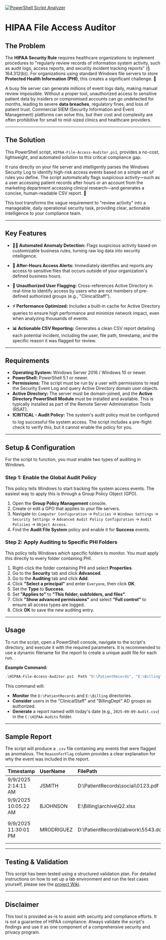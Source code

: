 [![PowerShell Script Analyzer](https://github.com/CainLabs/HIPAA-File-Access-Auditor/actions/workflows/lint.yml/badge.svg)](https://github.com/CainLabs/HIPAA-File-Access-Auditor/actions/workflows/lint.yml)
# HIPAA File Access Auditor

## The Problem

The **HIPAA Security Rule** requires healthcare organizations to implement procedures to "regularly review records of information system activity, such as audit logs, access reports, and security incident tracking reports" (§ 164.312(b)). For organizations using standard Windows file servers to store **Protected Health Information (PHI)**, this creates a significant challenge. 📂

A busy file server can generate millions of event logs daily, making manual review impossible. Without a proper tool, unauthorized access to sensitive patient data by insiders or compromised accounts can go undetected for months, leading to severe **data breaches**, regulatory fines, and loss of patient trust. Commercial SIEM (Security Information and Event Management) platforms can solve this, but their cost and complexity are often prohibitive for small to mid-sized clinics and healthcare providers.

-----

## The Solution

This PowerShell script, `HIPAA-File-Access-Auditor.ps1`, provides a no-cost, lightweight, and automated solution to this critical compliance gap.

It runs directly on your file server and intelligently parses the Windows Security Log to identify high-risk access events based on a simple set of rules you define. The script automatically flags suspicious activity—such as a user accessing patient records after hours or an account from the marketing department accessing clinical research—and generates a concise, human-readable CSV report. 📝

This tool transforms the vague requirement to "review activity" into a manageable, daily operational security task, providing clear, actionable intelligence to your compliance team.

-----

## Key Features

  * **🕵️‍♂️ Automated Anomaly Detection:** Flags suspicious activity based on customizable business rules, turning raw log data into security intelligence.

  * **🌙 After-Hours Access Alerts:** Immediately identifies and reports any access to sensitive files that occurs outside of your organization's defined business hours.

  * **👤 Unauthorized User Flagging:** Cross-references Active Directory in real-time to identify access by users who are not members of pre-defined authorized groups (e.g., "ClinicalStaff").

  * **⚡ Performance Optimized:** Includes a built-in cache for Active Directory queries to ensure high performance and minimize network impact, even when analyzing thousands of events.

  * **📊 Actionable CSV Reporting:** Generates a clean CSV report detailing each potential incident, including the user, file path, timestamp, and the specific reason it was flagged for review.

-----

## Requirements

  * **Operating System:** Windows Server 2016 / Windows 10 or newer.
  * **PowerShell:** PowerShell 5.1 or newer.
  * **Permissions:** The script must be run by a user with permissions to read the Security Event Log and query Active Directory domain user objects.
  * **Active Directory:** The server must be domain-joined, and the **Active Directory PowerShell Module** must be installed and available. This is typically installed as part of the Remote Server Administration Tools (RSAT).
  * **❗️CRITICAL - Audit Policy:** The system's audit policy must be configured to log successful file system access. The script includes a pre-flight check to verify this, but it cannot enable the policy for you.

-----

## Setup & Configuration

For the script to function, you must enable two types of auditing in Windows.

### **Step 1: Enable the Global Audit Policy**

This policy tells Windows to start tracking file system access events. The easiest way to apply this is through a Group Policy Object (GPO).

1.  Open the **Group Policy Management** console.
2.  Create or edit a GPO that applies to your file servers.
3.  Navigate to:
    `Computer Configuration` -\> `Policies` -\> `Windows Settings` -\> `Security Settings` -\> `Advanced Audit Policy Configuration` -\> `Audit Policies` -\> `Object Access`.
4.  Find the **Audit File System** policy and enable it for **Success** events.

### **Step 2: Apply Auditing to Specific PHI Folders**

This policy tells Windows *which* specific folders to monitor. You must apply this directly to every folder containing PHI.

1.  Right-click the folder containing PHI and select **Properties**.
2.  Go to the **Security** tab and click **Advanced**.
3.  Go to the **Auditing** tab and click **Add**.
4.  Click **"Select a principal"** and enter `Everyone`, then click **OK**.
5.  Set the **Type** to **Success**.
6.  Set **"Applies to"** to **"This folder, subfolders, and files"**.
7.  Click **"Show advanced permissions"** and select **"Full control"** to ensure all access types are logged.
8.  Click **OK** to save the new auditing entry.

-----

## Usage

To run the script, open a PowerShell console, navigate to the script's directory, and execute it with the required parameters. It is recommended to use a dynamic filename for the report to create a unique audit file for each run.

**Example Command:**

```powershell
.\HIPAA-File-Access-Auditor.ps1 -Path "D:\PatientRecords", "E:\Billing" -AuthorizedGroups "ClinicalStaff", "BillingDept" -ReportPath "C:\HIPAA-Audits\$(Get-Date -f yyyy-MM-dd)-Audit.csv"
```

This command will:

  * **Monitor** the `D:\PatientRecords` and `E:\Billing` directories.
  * **Consider** users in the "ClinicalStaff" and "BillingDept" AD groups as authorized.
  * **Generate** a report named with today's date (e.g., `2025-09-09-Audit.csv`) in the `C:\HIPAA-Audits` folder.

-----

## Sample Report

The script will produce a `.csv` file containing any events that were flagged as anomalous. The `ReasonForFlag` column provides a clear explanation for why the event was included in the report.

| Timestamp | UserName | FilePath | Process | ReasonForFlag |
| :--- | :--- | :--- | :--- | :--- |
| 9/9/2025 2:14:11 AM | JSMITH | D:\\PatientRecords\\social\\0123.pdf | explorer.exe | After-Hours Access |
| 9/9/2025 10:05:22 AM| BJOHNSON | E:\\Billing\\archive\\Q2.xlsx | powershell.exe| Unauthorized User |
| 9/9/2025 11:30:01 PM| MRODRIGUEZ | D:\\PatientRecords\\labwork\\5543.docx| WINWORD.EXE | After-Hours Access; Unauthorized User|

-----

## Testing & Validation

This script has been tested using a structured validation plan. For detailed instructions on how to set up a lab environment and run the test cases yourself, please see the [project Wiki](https://github.com/CainLabs/HIPAA-File-Access-Auditor/wiki).

-----

## Disclaimer

This tool is provided as-is to assist with security and compliance efforts. It is not a guarantee of HIPAA compliance. Always validate the script's findings and use it as one component of a comprehensive security and privacy program.


